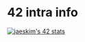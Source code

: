 # 42 intra info
[![jaeskim's 42 stats](https://badge42.herokuapp.com/api/stats/seyu)](https://github.com/JaeSeoKim/badge42)
